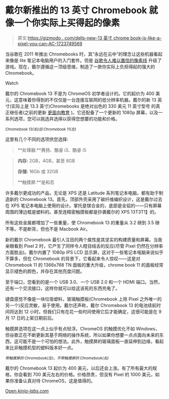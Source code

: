 # 戴尔新推出的 13 英寸 Chromebook 就像一个你实际上买得起的像素

> 原文:[https://gizmodo . com/dells-new-13 英寸 chrome book-is-like-a-pixel-you-can-AC-1723749569](https://gizmodo.com/dells-new-13-inch-chromebook-is-like-a-pixel-you-can-ac-1723749569)

当谷歌在 2011 年推出 Chromebooks 时，其“永远在云中”的理念让这些机器看起来像是 lite 笔记本电脑用户的入门套件。但是 [谷歌令人难以置信的像素线](http://gizmodo.com/googles-new-chromebook-pixel-dangerously-close-to-buya-1690797754#_ga=1.117106246.1523925811.1419643295) 升级了游戏。现在，戴尔遵循这一顶级思维，制造了一款你实际上负担得起的强大的 Chromebook。

Watch

戴尔的 Chromebook 13 不是为 ChromeOS 初学者设计的。它的起价为 400 美元，这意味着你得到的不仅仅是一台连接互联网的低分辨率机器。戴尔的新 13 英寸(实际上是 13.3 英寸)Chromebooks 是绝对出色的 330 美元 11 英寸型号 的真正继任者(之前的更新 [更面向教育](http://gizmodo.com/the-new-dell-chromebook-11-fixes-what-wasnt-broken-1685340880) )。它还配备了一个更新的 1080p 屏幕，以及一系列选项，您可以挑选并选择以获得您想要的功能和价格。

<small>*Chromebook 13(右)旧 Chromebook 11(左)*</small>

这里有几个不同的选项供您选择:

> **处理器:**赛扬、酷睿 i3、酷睿 i5

> **内存:** 2GB，4GB，甚至 8GB
> 
> **存储:** 16Gb 或 32GB
> 
> **触摸屏:**是和否

许多戴尔更成功的产品，无论是 XPS 还是 Latitude 系列笔记本电脑，都有助于制造新的 Chromebook 13。首先，顶部外壳采用了碳纤维编织设计，这是戴尔过去在 XPS 笔记本电脑上使用的设计。掌托是镁合金的，底部是全铝的——只有屏幕周围的薄边框是塑料的。甚至连精密触摸板都是抄袭戴尔的 XPS 13T3T1】的。

所有这些金属都增加了一些重量，使 Chromebook 13 的重量从 3.2 磅到 3.5 磅不等。不是断背，但也不是 Macbook Air。

新的戴尔 Chromebook 最引人注目的两个属性是其坚实的构建质量和屏幕。当我亲眼看到 Pixel 2 时，它产生了同样令人瞠目结舌的反应(尽管 Pixel 仍然在分辨率方面胜出)。戴尔内置了 1080p IPS LCD 显示屏，这对于一些笔记本电脑来说似乎不算多，但在 Chromebook 的背景下，它看起来令人惊叹——这是对 Chromebook 11 的 1366x768 TN 面板的重大升级，chrome book 11 的面板经常显示褪色的颜色，并存在其他亮度问题。

至于端口，您看到的是一个 USB 3.0、一个 USB 2.0 和一个 HDMI 端口。当然，还有一个交流接口，这样你就可以给这该死的东西充电了。

键盘感觉不像是一块垃圾塑料，玻璃触摸板(Chromebook 上除 Pixel 之外唯一的另一个)反应灵敏，易于使用。戴尔还声称，戴尔 Chromebook 13 的电池续航时间将达到 12 小时，但我们只有在花一些时间使用它后才能确定，这很可能是在 9 月 17 日的上架日期前后。

触摸屏选项在这一点上似乎有点轻浮。ChromeOS 的触摸优化不如 Windows，但谷歌正在不断更新其基于网络的操作系统，所以如果你想要一点点面向未来的东西，这可能不是一个可怕的想法。此外，触摸屏的玻璃面板一直延伸到边缘，看起来比非触摸机型的塑料版本好一点。

<small>*带触摸屏的 Chromebook(左)，不带触摸屏的 Chromebook(右)*</small>

戴尔的 Chromebook 13 起价为 400 美元，以后还会上涨。有了所有最大的规格，你会看到 700 美元左右的价格。价格昂贵，但没有 Pixel 的 1000 美元，如果你准备认真对待 ChromeOS，这是值得的。

[Open *kinja-labs.com*](http://kinja-labs.com/related-widget/?posts=1681976712,1685340880,1663404547&title=Recommended%20stories)